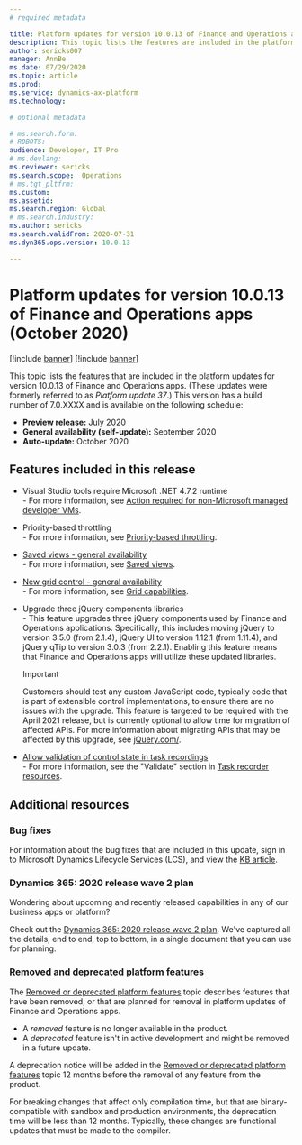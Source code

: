 ```yaml
---
# required metadata

title: Platform updates for version 10.0.13 of Finance and Operations apps (October 2020)
description: This topic lists the features are included in the platform updates for version 10.0.13 of Finance and Operations apps.
author: sericks007
manager: AnnBe
ms.date: 07/29/2020
ms.topic: article
ms.prod: 
ms.service: dynamics-ax-platform
ms.technology: 

# optional metadata

# ms.search.form: 
# ROBOTS: 
audience: Developer, IT Pro
# ms.devlang: 
ms.reviewer: sericks
ms.search.scope:  Operations
# ms.tgt_pltfrm: 
ms.custom: 
ms.assetid:
ms.search.region: Global
# ms.search.industry: 
ms.author: sericks
ms.search.validFrom: 2020-07-31
ms.dyn365.ops.version: 10.0.13

---
```

# Platform updates for version 10.0.13 of Finance and Operations apps (October 2020)

[!include [banner](../includes/banner.md)]
[!include [banner](../includes/preview-banner.md)]

This topic lists the features that are included in the platform updates for version 10.0.13 of Finance and Operations apps. (These updates were formerly referred to as *Platform update 37*.) This version has a build number of 7.0.XXXX and is available on the following schedule:

- **Preview release:** July 2020
- **General availability (self-update):** September 2020
- **Auto-update:** October 2020

## Features included in this release

-  Visual Studio tools require Microsoft .NET 4.7.2 runtime<br>- For more information, see 
[Action required for non-Microsoft managed developer VMs](https://community.dynamics.com/365/financeandoperations/b/newdynamicsax/posts/action-required---net-version-and-visual-studio-2017).

-  Priority-based throttling<br>- For more information, see 
[Priority-based throttling](../data-entities/priority-based-throttling.md). 

-  [Saved views - general availability](https://docs.microsoft.com/dynamics365-release-plan/2020wave2/finance-operations/finance-operations-crossapp-capabilities/saved-views--general-availability)<br>- For more information, see 
[Saved views](../../fin-ops/get-started/saved-views.md). 

-  [New grid control - general availability](https://docs.microsoft.com/dynamics365-release-plan/2020wave2/finance-operations/finance-operations-crossapp-capabilities/new-grid-control--general-availability)<br>- For more information, see 
[Grid capabilities](../../fin-ops/get-started/grid-capabilities.md). 

-  Upgrade three jQuery components libraries<br>- This feature upgrades three jQuery components used by Finance and Operations applications. Specifically, this includes moving jQuery to version 3.5.0 (from 2.1.4), jQuery UI to version 1.12.1 (from 1.11.4), and jQuery qTip to version 3.0.3 (from 2.2.1). Enabling this feature means that Finance and Operations apps will utilize these updated libraries.
    > [!Important]
    > Customers should test any custom JavaScript code, typically code that is part of extensible control implementations, to ensure there are no issues with the upgrade. This feature is targeted to be required with the April 2021 release, but is currently optional to allow time for migration of affected APIs. For more information about migrating APIs that may be affected by this upgrade, see [jQuery.com/](https://jquery.com/upgrade-guide/3.5/).  

-  [Allow validation of control state in task recordings](https://docs.microsoft.com/dynamics365-release-plan/2020wave2/finance-operations/finance-operations-crossapp-capabilities/new-task-recorder-capabilities)<br>- For more information, see the "Validate" section in 
[Task recorder resources](../user-interface/task-recorder.md#validate). 


## Additional resources

### Bug fixes

For information about the bug fixes that are included in this update, sign in to Microsoft Dynamics Lifecycle Services (LCS), and view the [KB article](https://fix.lcs.dynamics.com).

### Dynamics 365: 2020 release wave 2 plan

Wondering about upcoming and recently released capabilities in any of our business apps or platform?

Check out the [Dynamics 365: 2020 release wave 2 plan](https://docs.microsoft.com/dynamics365-release-plan/2020wave2/). We've captured all the details, end to end, top to bottom, in a single document that you can use for planning.

### Removed and deprecated platform features

The [Removed or deprecated platform features](removed-deprecated-features-platform-updates.md) topic describes features that have been removed, or that are planned for removal in platform updates of Finance and Operations apps.

- A *removed* feature is no longer available in the product.
- A *deprecated* feature isn't in active development and might be removed in a future update.

A deprecation notice will be added in the [Removed or deprecated platform features](removed-deprecated-features-platform-updates.md) topic 12 months before the removal of any feature from the product.

For breaking changes that affect only compilation time, but that are binary-compatible with sandbox and production environments, the deprecation time will be less than 12 months. Typically, these changes are functional updates that must be made to the compiler.
